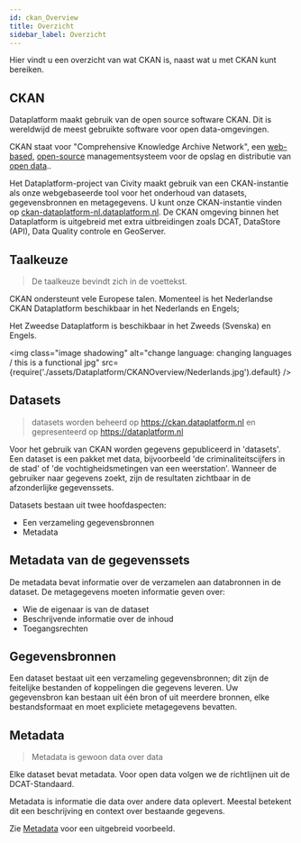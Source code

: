 ```yaml
---
id: ckan_Overview
title: Overzicht
sidebar_label: Overzicht
---
```


Hier vindt u een overzicht van wat CKAN is, naast wat u met CKAN kunt bereiken.

## CKAN 

Dataplatform maakt gebruik van de open source software CKAN. Dit is wereldwijd de meest gebruikte software voor open data-omgevingen. 

CKAN staat voor "Comprehensive Knowledge Archive Network", een <a href="https://en.wikipedia.org/wiki/Web_application" target="_blank">web-based</a>, <a href="https://en.wikipedia.org/wiki/Open-source_software" target="_blank">open-source</a> managementsysteem voor de opslag en distributie van <a href="https://en.wikipedia.org/wiki/Open_data" target="_blank">open data</a>.. 

Het Dataplatform-project van Civity maakt gebruik van een CKAN-instantie als onze webgebaseerde tool voor het onderhoud van datasets, gegevensbronnen en metagegevens. U kunt onze CKAN-instantie vinden op <a href="https://ckan-dataplatform-nl.dataplatform.nl/" target="_blank">ckan-dataplatform-nl.dataplatform.nl</a>. De CKAN omgeving binnen het Dataplatform is uitgebreid met extra uitbreidingen zoals DCAT, DataStore (API), Data Quality controle en GeoServer. 

## Taalkeuze
>De taalkeuze bevindt zich in de voettekst.

CKAN ondersteunt vele Europese talen. Momenteel is het Nederlandse CKAN Dataplatform beschikbaar in het Nederlands en Engels;  

Het Zweedse Dataplatform is beschikbaar in het Zweeds (Svenska) en Engels.

<img class="image shadowing" alt="change language: changing languages / this is a functional jpg" src={require('./assets/Dataplatform/CKANOverview/Nederlands.jpg').default} />


## Datasets  
> datasets worden beheerd op <a href="https://ckan.dataplatform.nl/" target="_blank">https://ckan.dataplatform.nl</a> en gepresenteerd op <a href="https://dataplatform.nl" target="_blank">https://dataplatform.nl</a>

Voor het gebruik van CKAN worden gegevens gepubliceerd in 'datasets'. Een dataset is een pakket met data, bijvoorbeeld 'de criminaliteitscijfers in de stad' of 'de vochtigheidsmetingen van een weerstation'. Wanneer de gebruiker naar gegevens zoekt, zijn de resultaten zichtbaar in de afzonderlijke gegevenssets.

Datasets bestaan uit twee hoofdaspecten: 
* Een verzameling gegevensbronnen 
* Metadata 


## Metadata van de gegevenssets 
De metadata bevat informatie over de verzamelen aan databronnen in de dataset. De metagegevens moeten informatie geven over:
* Wie de eigenaar is van de dataset 
* Beschrijvende informatie over de inhoud  
* Toegangsrechten 

## Gegevensbronnen 
Een dataset bestaat uit een verzameling gegevensbronnen; dit zijn de feitelijke bestanden of koppelingen die gegevens leveren. Uw gegevensbron kan bestaan uit één bron of uit meerdere bronnen, elke bestandsformaat en moet expliciete metagegevens bevatten. 

## Metadata 
> Metadata is gewoon data over data

Elke dataset bevat metadata. Voor open data volgen we de richtlijnen uit de DCAT-Standaard. 

Metadata is informatie die data over andere data oplevert. Meestal betekent dit een beschrijving en context over bestaande gegevens. 

Zie [Metadata](metadata_Metadata#metadata-example) voor een uitgebreid voorbeeld.
